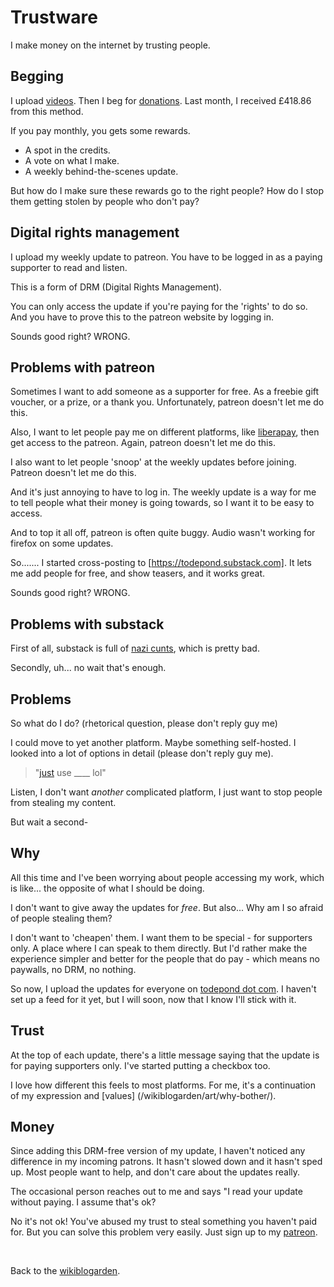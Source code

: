 # Trustware

I make money on the internet by trusting people.

## Begging

I upload [videos](https://youtube.com/@TodePond). Then I beg for [donations](https://patreon.com/TodePond). Last month, I received £418.86 from this method.

If you pay monthly, you gets some rewards.

- A spot in the credits.
- A vote on what I make.
- A weekly behind-the-scenes update.

But how do I make sure these rewards go to the right people? How do I stop them getting stolen by people who don't pay?

## Digital rights management

I upload my weekly update to patreon. You have to be logged in as a paying supporter to read and listen. 

This is a form of DRM (Digital Rights Management).

You can only access the update if you're paying for the 'rights' to do so. And you have to prove this to the patreon website by logging in.

Sounds good right? WRONG.

## Problems with patreon

Sometimes I want to add someone as a supporter for free. As a freebie gift voucher, or a prize, or a thank you. Unfortunately, patreon doesn't let me do this.

Also, I want to let people pay me on different platforms, like [liberapay](https://liberapay.com/TodePond), then get access to the patreon. Again, patreon doesn't let me do this.

I also want to let people 'snoop' at the weekly updates before joining. Patreon doesn't let me do this.

And it's just annoying to have to log in. The weekly update is a way for me to tell people what their money is going towards, so I want it to be easy to access.

And to top it all off, patreon is often quite buggy. Audio wasn't working for firefox on some updates.

So....... I started cross-posting to [https://todepond.substack.com]. It lets me add people for free, and show teasers, and it works great.

Sounds good right? WRONG.

## Problems with substack

First of all, substack is full of [nazi cunts](https://www.theatlantic.com/ideas/archive/2023/11/substack-extremism-nazi-white-supremacy-newsletters/676156/), which is pretty bad.

Secondly, uh... no wait that's enough.

## Problems

So what do I do? (rhetorical question, please don't reply guy me)

I could move to yet another platform. Maybe something self-hosted. I looked into a lot of options in detail (please don't reply guy me).

> "[just](/wikiblogarden/better-computing/just/) use \_\_\_\_ lol"

Listen, I don't want *another* complicated platform, I just want to stop people from stealing my content.

But wait a second-

## Why

All this time and I've been worrying about people accessing my work, which is like... the opposite of what I should be doing.

I don't want to give away the updates for *free*. But also... Why am I so afraid of people stealing them?

I don't want to 'cheapen' them. I want them to be special - for supporters only. A place where I can speak to them directly. But I'd rather make the experience simpler and better for the people that do pay - which means no paywalls, no DRM, no nothing.

So now, I upload the updates for everyone on [todepond dot com](/pondcast). I haven't set up a feed for it yet, but I will soon, now that I know I'll stick with it.

## Trust

At the top of each update, there's a little message saying that the update is for paying supporters only. I've started putting a checkbox too.

I love how different this feels to most platforms. For me, it's a continuation of my expression and [values] (/wikiblogarden/art/why-bother/).

## Money

Since adding this DRM-free version of my update, I haven't noticed any difference in my incoming patrons. It hasn't slowed down and it hasn't sped up. Most people want to help, and don't care about the updates really.

The occasional person reaches out to me and says "I read your update without paying. I assume that's ok?

No it's not ok! You've abused my trust to steal something you haven't paid for. But you can solve this problem very easily. Just sign up to my [patreon](https://patreon.com/todepond).

<br>

Back to the [wikiblogarden](/wikiblogarden).
